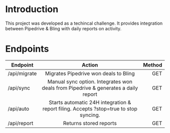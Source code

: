 # Introduction

This project was developed as a techincal challenge.
It provides integration between Pipedrive & Bling with daily reports on activity.

# Endpoints

| Endpoint | Action | Method |
| -------- | :----: | -----: |
| /api/migrate | Migrates Pipedrive won deals to Bling | GET |
| /api/sync | Manual sync option. Integrates won deals from Pipedrive & generates a daily report | GET |
| /api/auto | Starts automatic 24H integration & report filing. Accepts ?stop=true to stop syncing. | GET |
| /api/report | Returns stored reports | GET |